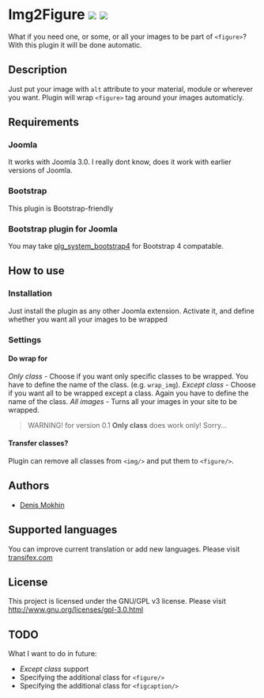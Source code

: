 # Img2Figure ![](https://img.shields.io/badge/joomla-3.x-yellow.svg?style=plastic)  ![](https://img.shields.io/badge/bootstrap-3-563d7c.svg?style=plastic) #
What if you need one, or some, or all your images to be part of `<figure>`? With this plugin it will be done automatic.

## Description ##
Just put your image with `alt` attribute to your material, module or wherever you want. Plugin will wrap `<figure>` tag around your images automaticly.

## Requirements ##
### Joomla ###
It works with Joomla 3.0. I really dont know, does it work with earlier versions of Joomla.
### Bootstrap ###
This plugin is Bootstrap-friendly
### Bootstrap plugin for Joomla ###
You may take [plg_system_bootstrap4](//github.com/mokhin-denis/bs4-demo/tree/master/plg_system_bootstrap4) for Bootstrap 4 compatable.

## How to use ##
### Installation ###
Just install the plugin as any other Joomla extension. Activate it, and define whether you want all your images to be wrapped

### Settings ###
#### Do wrap for ####
*Only class* - Choose if you want only specific classes to be wrapped. You have to define the name of the class. (e.g. `wrap_img`).
*Except class* - Choose if you want all to be wrapped except a class. Again you have to define the name of the class.
*All images* - Turns all your images in your site to be wrapped.

> WARNING! for version 0.1 **Only class** does work only! Sorry... 

#### Transfer classes? ####
Plugin can remove all classes from `<img/>` and put them to `<figure/>`.

## Authors ##
* [Denis Mokhin](//github.com/mokhin-denis)

## Supported languages ##
You can improve current translation or add new languages. Please visit [transifex.com](//www.transifex.com/mokhin/img2figure)

## License ##
This project is licensed under the GNU/GPL v3 license. Please visit http://www.gnu.org/licenses/gpl-3.0.html

## TODO ##
What I want to do in future:
* *Except class* support
* Specifying the additional class for `<figure/>`
* Specifying the additional class for `<figcaption/>`